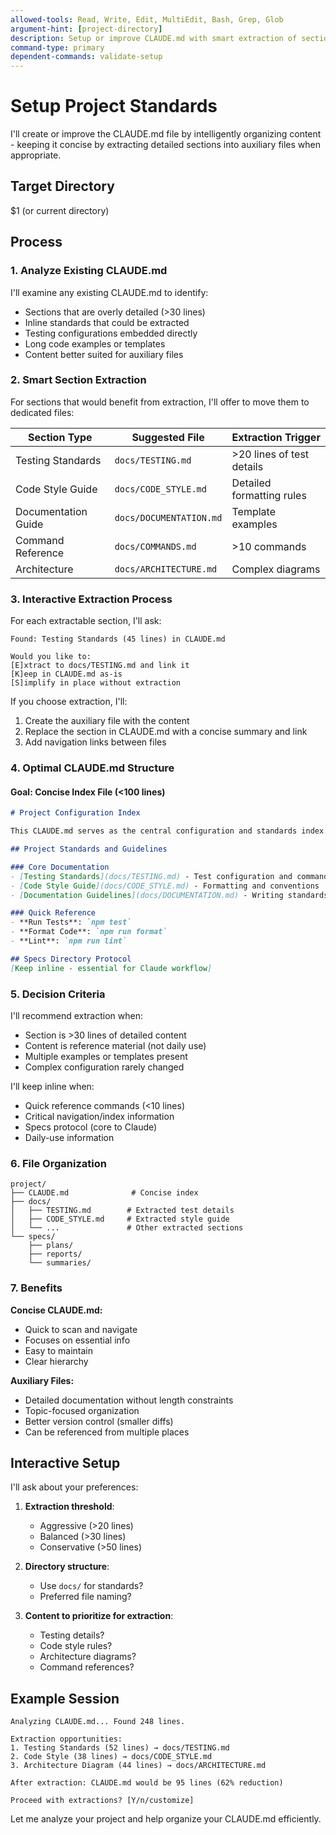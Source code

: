 ```yaml
---
allowed-tools: Read, Write, Edit, MultiEdit, Bash, Grep, Glob
argument-hint: [project-directory]
description: Setup or improve CLAUDE.md with smart extraction of sections into linked auxiliary files
command-type: primary
dependent-commands: validate-setup
---
```


# Setup Project Standards

I'll create or improve the CLAUDE.md file by intelligently organizing content - keeping it concise by extracting detailed sections into auxiliary files when appropriate.

## Target Directory
$1 (or current directory)

## Process

### 1. Analyze Existing CLAUDE.md
I'll examine any existing CLAUDE.md to identify:
- Sections that are overly detailed (>30 lines)
- Inline standards that could be extracted
- Testing configurations embedded directly
- Long code examples or templates
- Content better suited for auxiliary files

### 2. Smart Section Extraction

For sections that would benefit from extraction, I'll offer to move them to dedicated files:

| Section Type | Suggested File | Extraction Trigger |
|-------------|---------------|-------------------|
| Testing Standards | `docs/TESTING.md` | >20 lines of test details |
| Code Style Guide | `docs/CODE_STYLE.md` | Detailed formatting rules |
| Documentation Guide | `docs/DOCUMENTATION.md` | Template examples |
| Command Reference | `docs/COMMANDS.md` | >10 commands |
| Architecture | `docs/ARCHITECTURE.md` | Complex diagrams |

### 3. Interactive Extraction Process

For each extractable section, I'll ask:

```
Found: Testing Standards (45 lines) in CLAUDE.md

Would you like to:
[E]xtract to docs/TESTING.md and link it
[K]eep in CLAUDE.md as-is
[S]implify in place without extraction
```

If you choose extraction, I'll:
1. Create the auxiliary file with the content
2. Replace the section in CLAUDE.md with a concise summary and link
3. Add navigation links between files

### 4. Optimal CLAUDE.md Structure

#### Goal: Concise Index File (<100 lines)
```markdown
# Project Configuration Index

This CLAUDE.md serves as the central configuration and standards index.

## Project Standards and Guidelines

### Core Documentation
- [Testing Standards](docs/TESTING.md) - Test configuration and commands
- [Code Style Guide](docs/CODE_STYLE.md) - Formatting and conventions
- [Documentation Guidelines](docs/DOCUMENTATION.md) - Writing standards

### Quick Reference
- **Run Tests**: `npm test`
- **Format Code**: `npm run format`
- **Lint**: `npm run lint`

## Specs Directory Protocol
[Keep inline - essential for Claude workflow]
```

### 5. Decision Criteria

I'll recommend extraction when:
- Section is >30 lines of detailed content
- Content is reference material (not daily use)
- Multiple examples or templates present
- Complex configuration rarely changed

I'll keep inline when:
- Quick reference commands (<10 lines)
- Critical navigation/index information
- Specs protocol (core to Claude)
- Daily-use information

### 6. File Organization

```
project/
├── CLAUDE.md              # Concise index
├── docs/
│   ├── TESTING.md        # Extracted test details
│   ├── CODE_STYLE.md     # Extracted style guide
│   └── ...               # Other extracted sections
└── specs/
    ├── plans/
    ├── reports/
    └── summaries/
```

### 7. Benefits

**Concise CLAUDE.md:**
- Quick to scan and navigate
- Focuses on essential info
- Easy to maintain
- Clear hierarchy

**Auxiliary Files:**
- Detailed documentation without length constraints
- Topic-focused organization
- Better version control (smaller diffs)
- Can be referenced from multiple places

## Interactive Setup

I'll ask about your preferences:

1. **Extraction threshold**:
   - Aggressive (>20 lines)
   - Balanced (>30 lines)
   - Conservative (>50 lines)

2. **Directory structure**:
   - Use `docs/` for standards?
   - Preferred file naming?

3. **Content to prioritize for extraction**:
   - Testing details?
   - Code style rules?
   - Architecture diagrams?
   - Command references?

## Example Session

```
Analyzing CLAUDE.md... Found 248 lines.

Extraction opportunities:
1. Testing Standards (52 lines) → docs/TESTING.md
2. Code Style (38 lines) → docs/CODE_STYLE.md
3. Architecture Diagram (44 lines) → docs/ARCHITECTURE.md

After extraction: CLAUDE.md would be 95 lines (62% reduction)

Proceed with extractions? [Y/n/customize]
```

Let me analyze your project and help organize your CLAUDE.md efficiently.